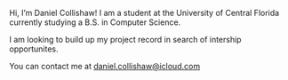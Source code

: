Hi, I’m Daniel Collishaw! I am a student at the University of Central Florida currently studying a B.S. in Computer Science.

I am looking to build up my project record in search of intership opportunites. 

You can contact me at <daniel.collishaw@icloud.com>
